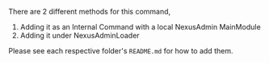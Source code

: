 There are 2 different methods for this command,
1. Adding it as an Internal Command with a local NexusAdmin MainModule
2. Adding it under NexusAdminLoader
   
Please see each respective folder's `README.md` for how to add them.
